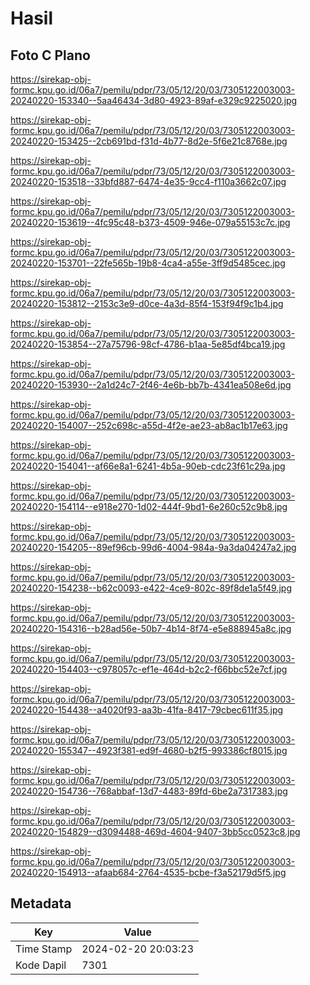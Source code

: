 # Hasil

## Foto C Plano

https://sirekap-obj-formc.kpu.go.id/06a7/pemilu/pdpr/73/05/12/20/03/7305122003003-20240220-153340--5aa46434-3d80-4923-89af-e329c9225020.jpg

https://sirekap-obj-formc.kpu.go.id/06a7/pemilu/pdpr/73/05/12/20/03/7305122003003-20240220-153425--2cb691bd-f31d-4b77-8d2e-5f6e21c8768e.jpg

https://sirekap-obj-formc.kpu.go.id/06a7/pemilu/pdpr/73/05/12/20/03/7305122003003-20240220-153518--33bfd887-6474-4e35-9cc4-f110a3662c07.jpg

https://sirekap-obj-formc.kpu.go.id/06a7/pemilu/pdpr/73/05/12/20/03/7305122003003-20240220-153619--4fc95c48-b373-4509-946e-079a55153c7c.jpg

https://sirekap-obj-formc.kpu.go.id/06a7/pemilu/pdpr/73/05/12/20/03/7305122003003-20240220-153701--22fe565b-19b8-4ca4-a55e-3ff9d5485cec.jpg

https://sirekap-obj-formc.kpu.go.id/06a7/pemilu/pdpr/73/05/12/20/03/7305122003003-20240220-153812--2153c3e9-d0ce-4a3d-85f4-153f94f9c1b4.jpg

https://sirekap-obj-formc.kpu.go.id/06a7/pemilu/pdpr/73/05/12/20/03/7305122003003-20240220-153854--27a75796-98cf-4786-b1aa-5e85df4bca19.jpg

https://sirekap-obj-formc.kpu.go.id/06a7/pemilu/pdpr/73/05/12/20/03/7305122003003-20240220-153930--2a1d24c7-2f46-4e6b-bb7b-4341ea508e6d.jpg

https://sirekap-obj-formc.kpu.go.id/06a7/pemilu/pdpr/73/05/12/20/03/7305122003003-20240220-154007--252c698c-a55d-4f2e-ae23-ab8ac1b17e63.jpg

https://sirekap-obj-formc.kpu.go.id/06a7/pemilu/pdpr/73/05/12/20/03/7305122003003-20240220-154041--af66e8a1-6241-4b5a-90eb-cdc23f61c29a.jpg

https://sirekap-obj-formc.kpu.go.id/06a7/pemilu/pdpr/73/05/12/20/03/7305122003003-20240220-154114--e918e270-1d02-444f-9bd1-6e260c52c9b8.jpg

https://sirekap-obj-formc.kpu.go.id/06a7/pemilu/pdpr/73/05/12/20/03/7305122003003-20240220-154205--89ef96cb-99d6-4004-984a-9a3da04247a2.jpg

https://sirekap-obj-formc.kpu.go.id/06a7/pemilu/pdpr/73/05/12/20/03/7305122003003-20240220-154238--b62c0093-e422-4ce9-802c-89f8de1a5f49.jpg

https://sirekap-obj-formc.kpu.go.id/06a7/pemilu/pdpr/73/05/12/20/03/7305122003003-20240220-154316--b28ad56e-50b7-4b14-8f74-e5e888945a8c.jpg

https://sirekap-obj-formc.kpu.go.id/06a7/pemilu/pdpr/73/05/12/20/03/7305122003003-20240220-154403--c978057c-ef1e-464d-b2c2-f66bbc52e7cf.jpg

https://sirekap-obj-formc.kpu.go.id/06a7/pemilu/pdpr/73/05/12/20/03/7305122003003-20240220-154438--a4020f93-aa3b-41fa-8417-79cbec611f35.jpg

https://sirekap-obj-formc.kpu.go.id/06a7/pemilu/pdpr/73/05/12/20/03/7305122003003-20240220-155347--4923f381-ed9f-4680-b2f5-993386cf8015.jpg

https://sirekap-obj-formc.kpu.go.id/06a7/pemilu/pdpr/73/05/12/20/03/7305122003003-20240220-154736--768abbaf-13d7-4483-89fd-6be2a7317383.jpg

https://sirekap-obj-formc.kpu.go.id/06a7/pemilu/pdpr/73/05/12/20/03/7305122003003-20240220-154829--d3094488-469d-4604-9407-3bb5cc0523c8.jpg

https://sirekap-obj-formc.kpu.go.id/06a7/pemilu/pdpr/73/05/12/20/03/7305122003003-20240220-154913--afaab684-2764-4535-bcbe-f3a52179d5f5.jpg


## Metadata

| Key        | Value               |
| ---------- | ------------------- |
| Time Stamp | 2024-02-20 20:03:23 |
| Kode Dapil | 7301                |



